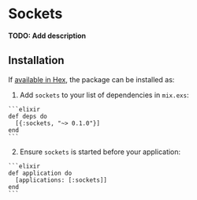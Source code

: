 # Sockets

**TODO: Add description**

## Installation

If [available in Hex](https://hex.pm/docs/publish), the package can be installed as:

  1. Add `sockets` to your list of dependencies in `mix.exs`:

    ```elixir
    def deps do
      [{:sockets, "~> 0.1.0"}]
    end
    ```

  2. Ensure `sockets` is started before your application:

    ```elixir
    def application do
      [applications: [:sockets]]
    end
    ```

